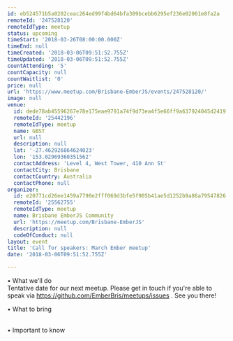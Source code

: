 ```yaml
---
id: eb524571b5a0202ceac264ed99f4bd64bfa309bcebb6295ef236e02061e8fa2a
remoteId: '247528120'
remoteIdType: meetup
status: upcoming
timeStart: '2018-03-26T08:00:00.000Z'
timeEnd: null
timeCreated: '2018-03-06T09:51:52.755Z'
timeUpdated: '2018-03-06T09:51:52.755Z'
countAttending: '5'
countCapacity: null
countWaitlist: '0'
price: null
url: 'https://www.meetup.com/Brisbane-EmberJS/events/247528120/'
image: null
venue:
  id: dede78ab45596267e78e175eae9791a74f9d73ea4f5e66ff9a637924045d2419
  remoteId: '25442196'
  remoteIdType: meetup
  name: GBST
  url: null
  description: null
  lat: '-27.462926864624023'
  lon: '153.02969360351562'
  contactAddress: 'Level 4, West Tower, 410 Ann St'
  contactCity: Brisbane
  contactCountry: Australia
  contactPhone: null
organizer:
  id: e20771cd26ee1459a7790e2fff069d3bfe5f905b41ae5d1252b9a86a79547826
  remoteId: '25562755'
  remoteIdType: meetup
  name: Brisbane EmberJS Community
  url: 'https://meetup.com/Brisbane-EmberJS'
  description: null
  codeOfConduct: null
layout: event
title: 'Call for speakers: March Ember meetup'
date: '2018-03-06T09:51:52.755Z'

---
```

<p>• What we'll do<br/>Tentative date for our next meetup. Please get in touch if you're able to speak via <a href="https://github.com/EmberBris/meetups/issues" class="linkified">https://github.com/EmberBris/meetups/issues</a> . See you there!</p> <p>• What to bring</p> <p><br/>• Important to know</p>
